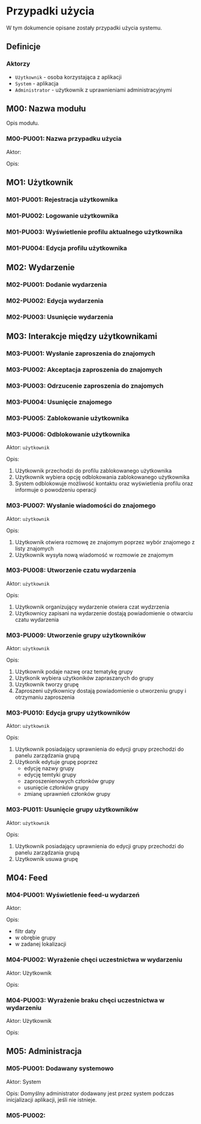 # Przypadki użycia

W tym dokumencie opisane zostały przypadki użycia systemu.

## Definicje

### Aktorzy

- `Użytkownik` - osoba korzystająca z aplikacji
- `System` - aplikacja
- `Administrator` - użytkownik z uprawnieniami administracyjnymi

## M00: Nazwa modułu

Opis modułu.

### M00-PU001: Nazwa przypadku użycia

Aktor:

Opis:

## MO1: Użytkownik

### M01-PU001: Rejestracja użytkownika

### M01-PU002: Logowanie użytkownika

### M01-PU003: Wyświetlenie profilu aktualnego użytkownika

### M01-PU004: Edycja profilu użytkownika

## M02: Wydarzenie

### M02-PU001: Dodanie wydarzenia

### M02-PU002: Edycja wydarzenia

### M02-PU003: Usunięcie wydarzenia

## M03: Interakcje między użytkownikami

### M03-PU001: Wysłanie zaproszenia do znajomych

### M03-PU002: Akceptacja zaproszenia do znajomych

### M03-PU003: Odrzucenie zaproszenia do znajomych

### M03-PU004: Usunięcie znajomego

### M03-PU005: Zablokowanie użytkownika

### M03-PU006: Odblokowanie użytkownika

Aktor: `użytkownik`

Opis:
1. Użytkownik przechodzi do profilu zablokowanego użytkownika  
2. Użytkownik wybiera opcję odblokowania zablokowanego użytkownika
3. System odblokowuje możliwość kontaktu oraz wyświetlenia profilu oraz informuje o powodzeniu operacji

### M03-PU007: Wysłanie wiadomości do znajomego

Aktor: `użytkownik`

Opis:
1. Użytkownik otwiera rozmowę ze znajomym poprzez wybór znajomego z listy znajomych
2. Użytkownik wysyła nową wiadomość w rozmowie ze znajomym

### M03-PU008: Utworzenie czatu wydarzenia

Aktor: `użytkownik`

Opis:
1. Użytkownik organizujący wydarzenie otwiera czat wydzrzenia
2. Użytkownicy zapisani na wydarzenie dostają powiadomienie o otwarciu czatu wydarzenia

### M03-PU009: Utworzenie grupy użytkowników

Aktor: `użytkownik`

Opis:
1. Użytkownik podaje nazwę oraz tematykę grupy
2. Użytkonik wybiera użytkoników zapraszanych do grupy
3. Uzytkownik tworzy grupę
3. Zaproszeni użytkownicy dostają powiadomienie o utworzeniu grupy i otrzymaniu zaproszenia

### M03-PU010: Edycja grupy użytkowników

Aktor: `użytkownik`

Opis:
1. Użytkownik posiadający uprawnienia do edycji grupy przechodzi do panelu zarządzania grupą
2. Użytkonik edytuje grupę poprzez
    - edycję nazwy grupy
    - edycję temtyki grupy
    - zaproszenienowych członków grupy
    - usunięcie członków grupy
    - zmianę uprawnień członków grupy

### M03-PU011: Usunięcie grupy użytkowników
Aktor: `użytkownik`

Opis:
1. Użytkownik posiadający uprawnienia do edycji grupy przechodzi do panelu zarządzania grupą
2. Uzytkownik usuwa grupę

## M04: Feed

### M04-PU001: Wyświetlenie feed-u wydarzeń

Aktor: 

Opis: 

- filtr daty
- w obrębie grupy
- w zadanej lokalizacji

### M04-PU002: Wyrażenie chęci uczestnictwa w wydarzeniu

Aktor: Użytkownik

Opis: 

### M04-PU003: Wyrażenie braku chęci uczestnictwa w wydarzeniu

Aktor: Użytkownik

Opis: 

## M05: Administracja

### M05-PU001: Dodawany systemowo

Aktor: System

Opis: Domyślny administrator dodawany jest przez system podczas inicjalizacji aplikacji, jeśli nie istnieje.

### M05-PU002: 